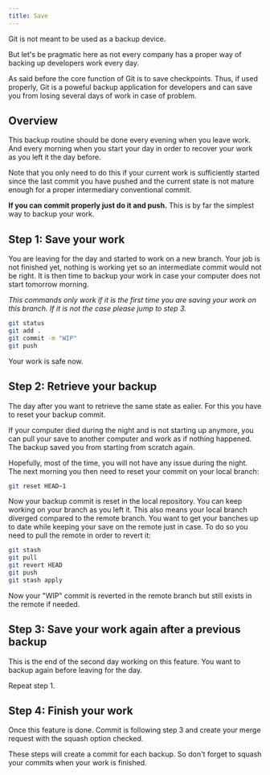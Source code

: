 ```yaml
---
title: Save
---
```


Git is not meant to be used as a backup device.

But let's be pragmatic here as not every company has a proper way of backing up developers work every day.

As said before the core function of Git is to save checkpoints. Thus, if used properly, Git is a poweful backup application for developers and can save you from losing several days of work in case of problem.

## Overview

This backup routine should be done every evening when you leave work.
And every morning when you start your day in order to recover your work as you left it the day before. 

Note that you only need to do this if your current work is sufficiently started since the last commit you have pushed and the current state is not mature enough for a proper intermediary conventional commit.

**If you can commit properly just do it and push.** This is by far the simplest way to backup your work.

## Step 1: Save your work

You are leaving for the day and started to work on a new branch. Your job is not finished yet, nothing is working yet so an intermediate commit would not be right.
It is then time to backup your work in case your computer does not start tomorrow morning.

*This commands only work if it is the first time you are saving your work on this branch. If it is not the case please jump to step 3.*

```bash
git status
git add .
git commit -m "WIP"
git push
```

Your work is safe now.


## Step 2: Retrieve your backup

The day after you want to retrieve the same state as ealier.
For this you have to reset your backup commit.

If your computer died during the night and is not starting up anymore, you can pull your save to another computer and work as if nothing happened. The backup saved you from starting from scratch again.

Hopefully, most of the time, you will not have any issue during the night. The next morning you then need to reset your commit on your local branch:

```bash
git reset HEAD~1
```
Now your backup commit is reset in the local repository. You can keep working on your branch as you left it.
This also means your local branch diverged compared to the remote branch.
You want to get your banches up to date while keeping your save on the remote just in case.
To do so you need to pull the remote in order to revert it:

```bash
git stash
git pull 
git revert HEAD
git push
git stash apply
```

Now your "WIP" commit is reverted in the remote branch but still exists in the remote if needed.

## Step 3: Save your work again after a previous backup

This is the end of the second day working on this feature.
You want to backup again before leaving for the day.

Repeat step 1.

## Step 4: Finish your work

Once this feature is done. Commit is following step 3 and create your merge request with the squash option checked.

These steps will create a commit for each backup. So don't forget to squash your commits when your work is finished.

